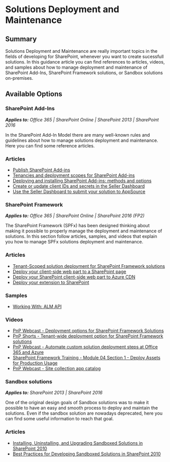 # Solutions Deployment and Maintenance

## Summary
Solutions Deployment and Maintenance are really important topics in the fields of developing for SharePoint, whenever you want to create sucessfull solutions. In this guidance article you can find references to articles, videos, and samples about how to manage deployment and maintenance of SharePoint Add-Ins, SharePoint Framework solutions, or Sandbox solutions on-premises.

## Available Options

### SharePoint Add-Ins

_**Applies to:** Office 365 | SharePoint Online | SharePoint 2013 | SharePoint 2016_

In the SharePoint Add-In Model there are many well-known rules and guidelines about how to manage solutions deployment and maintenance. Here you can find some reference articles.

### Articles
* [Publish SharePoint Add-ins](https://docs.microsoft.com/en-us/sharepoint/dev/sp-add-ins/publish-sharepoint-add-ins)
* [Tenancies and deployment scopes for SharePoint Add-ins](https://docs.microsoft.com/en-us/sharepoint/dev/sp-add-ins/tenancies-and-deployment-scopes-for-sharepoint-add-ins)
* [Deploying and installing SharePoint Add-ins: methods and options](https://docs.microsoft.com/en-us/sharepoint/dev/sp-add-ins/deploying-and-installing-sharepoint-add-ins-methods-and-options)
* [Create or update client IDs and secrets in the Seller Dashboard](https://docs.microsoft.com/en-us/office/dev/store/create-or-update-client-ids-and-secrets)
* [Use the Seller Dashboard to submit your solution to AppSource](https://docs.microsoft.com/en-us/office/dev/store/use-the-seller-dashboard-to-submit-to-the-office-store)

### SharePoint Framework

_**Applies to:** Office 365 | SharePoint Online | SharePoint 2016 (FP2)_

The SharePoint Framework (SPFx) has been designed thinking about making it possible to properly manage the deployment and maintenance of solutions. In this section follow articles, samples, and videos that explain you how to manage SPFx solutions deployment and maintenance.

### Articles
* [Tenant-Scoped solution deployment for SharePoint Framework solutions](https://docs.microsoft.com/en-us/sharepoint/dev/spfx/tenant-scoped-deployment)
* [Deploy your client-side web part to a SharePoint page](https://docs.microsoft.com/en-us/sharepoint/dev/spfx/web-parts/get-started/serve-your-web-part-in-a-sharepoint-page)
* [Deploy your SharePoint client-side web part to Azure CDN](https://docs.microsoft.com/en-us/sharepoint/dev/spfx/web-parts/get-started/deploy-web-part-to-cdn)
* [Deploy your extension to SharePoint](https://docs.microsoft.com/en-us/sharepoint/dev/spfx/extensions/get-started/serving-your-extension-from-sharepoint)

### Samples
* [Working With: ALM API](https://github.com/SharePoint/PnP-JS-Core/wiki/Working-With:-ALM-API)

### Videos
* [PnP Webcast - Deployment options for SharePoint Framework Solutions](https://www.youtube.com/watch?v=8Nl_dKVQ1O8)
* [PnP Shorts - Tenant-wide deployment option for SharePoint Framework solutions](https://www.youtube.com/watch?v=pemHOZCSwZI)
* [PnP Webcast - Automate custom solution deployment steps at Office 365 and Azure](https://www.youtube.com/watch?v=D98jqzPkfj0)
* [SharePoint Framework Training - Module 04 Section 1 - Deploy Assets for Production Usage](https://www.youtube.com/watch?v=6Sm78rfuImk)
* [PnP Webcast - Site collection app catalog](https://www.youtube.com/watch?v=ZfUKkdMnSYQ)

### Sandbox solutions

_**Applies to:** SharePoint 2013 | SharePoint 2016_

One of the original design goals of Sandbox solutions was to make it possible to have an easy and smooth process to deploy and maintain the solutions. Even if the sandbox solution are nowadays deprecated, here you can find some useful information to reach that goal.

### Articles
* [Installing, Uninstalling, and Upgrading Sandboxed Solutions in SharePoint 2010](https://msdn.microsoft.com/en-us/library/office/gg615450.aspx)
* [Best Practices for Developing Sandboxed Solutions in SharePoint 2010](https://msdn.microsoft.com/en-us/library/office/gg615455.aspx)
